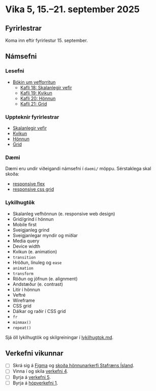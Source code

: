 # Vika 5, 15.–21. september 2025

## Fyrirlestrar

Koma inn eftir fyrirlestur 15. september.

## Námsefni

### Lesefni

- [Bókin um vefforritun](https://bok.vefforritun.is/)
  - [Kafli 18: Skalanlegir vefir](https://bok.vefforritun.is/18.skalanlegir.html)
  - [Kafli 19: Kvikun](https://bok.vefforritun.is/19.kvikun.html)
  - [Kafli 20: Hönnun](https://bok.vefforritun.is/20.honnun.html)
  - [Kafli 21: Grid](https://bok.vefforritun.is/21.grid.html)

### Uppteknir fyrirlestrar

- [Skalanlegir vefir](../namsefni/15.responsive/)
- [Kvikun](../namsefni/16.kvikun/)
- [Hönnun](../namsefni/17.honnun/)
- [Grid](../namsefni/18.grid/)

### Dæmi

Dæmi eru undir viðeigandi námsefni í `daemi/` möppu. Sérstaklega skal skoða:

- [responsive flex](../namsefni/15.responsive/daemi/09.flex-rwd.html)
- [responsive css grid](../namsefni/18.grid/daemi/04.grid-rwd.html)

### Lykilhugtök

- Skalanleg vefhönnun (e. responsive web design)
- Grid/grind í hönnun
- Mobile first
- Sveigjanleg grind
- Sveigjanlegar myndir og miðlar
- Media query
- Device width
- Kvikun (e. animation)
- `transition`
- Hröðun, línuleg og `ease`
- `animation`
- `transform`
- Röðun og jöfnun (e. alignment)
- Andstæður (e. contrast)
- Litir í hönnun
- Veftré
- Wireframe
- CSS grid
- Dálkar og raðir í CSS grid
- `fr`
- `minmax()`
- `repeat()`

Sjá öll lykilhugtök og skilgreiningar í [lykilhugtok.md](../lykilhugtok.md).

## Verkefni vikunnar

- [ ] Skrá sig á [Figma](https://www.figma.com/) og [skoða hönnunarkerfi Stafræns Ísland](https://www.figma.com/@islandis).
- [ ] Vinna í og skila [verkefni 4](https://github.com/vefforritun/vef1-2025-v4).
- [ ] Byrja á [verkefni 5](https://github.com/vefforritun/vef1-2025-v5).
- [ ] Byrja á [hópverkefni 1](https://github.com/vefforritun/vef1-2025-h1).

